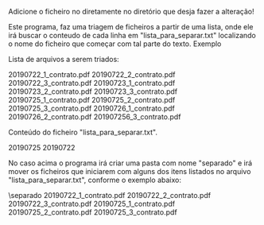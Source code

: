 
Adicione o ficheiro no diretamente no diretório que desja fazer a alteração!

Este programa, faz uma triagem de ficheiros a partir de uma lista, onde ele irá buscar o conteudo de cada linha em "lista_para_separar.txt" localizando o nome do ficheiro que começar com tal parte do texto.
Exemplo

Lista de arquivos a serem triados:

20190722_1_contrato.pdf
20190722_2_contrato.pdf
20190722_3_contrato.pdf
20190723_1_contrato.pdf
20190723_2_contrato.pdf
20190723_3_contrato.pdf
20190725_1_contrato.pdf
20190725_2_contrato.pdf
20190725_3_contrato.pdf
20190726_1_contrato.pdf
20190726_2_contrato.pdf
201907256_3_contrato.pdf

Conteúdo do ficheiro "lista_para_separar.txt".


20190725
20190722

No caso acima o programa irá criar uma pasta com nome "separado" e irá mover os ficheiros que iniciarem com alguns dos itens listados no arquivo "lista_para_separar.txt", conforme o exemplo abaixo:


\separado
    20190722_1_contrato.pdf
    20190722_2_contrato.pdf
    20190722_3_contrato.pdf
    20190725_1_contrato.pdf
    20190725_2_contrato.pdf
    20190725_3_contrato.pdf
